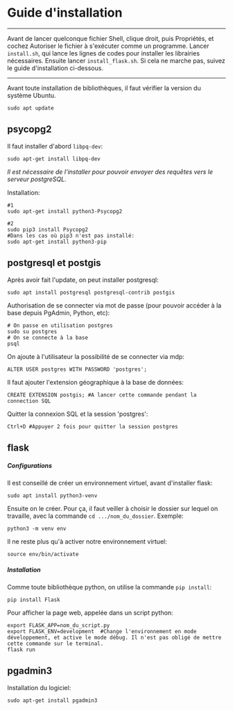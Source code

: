 # Guide d'installation
---------------------------------

Avant de lancer quelconque fichier Shell, clique droit, puis Propriétés, et cochez Autoriser le fichier à s'exécuter comme un programme. Lancer ```install.sh```, qui lance les lignes de codes pour installer les librairies nécessaires. Ensuite lancer ```install_flask.sh```. Si cela ne marche pas, suivez le guide d'installation ci-dessous.

---------------------------------
Avant toute installation de bibliothèques, il faut vérifier la version du système Ubuntu.
```
sudo apt update
```

## psycopg2

Il faut installer d'abord ```libpq-dev```: 
```
sudo apt-get install libpq-dev
```
_Il est nécessaire de l'installer pour pouvoir envoyer des requêtes vers le serveur postgreSQL._

Installation:
```
#1
sudo apt-get install python3-Psycopg2

#2
sudo pip3 install Psycopg2
#Dans les cas où pip3 n'est pas installé: 
sudo apt-get install python3-pip  
```

## postgresql et postgis

Après avoir fait l'update, on peut installer postgresql:
```
sudo apt install postgresql postgresql-contrib postgis
```

Authorisation de se connecter via mot de passe (pour pouvoir accéder à la base depuis PgAdmin, Python, etc):
```
# On passe en utilisation postgres
sudo su postgres
# On se connecte à la base
psql
```

On ajoute à l'utilisateur la possibilité de se connecter via mdp:
```
ALTER USER postgres WITH PASSWORD 'postgres';
```

Il faut ajouter l'extension géographique à la base de données:
```
CREATE EXTENSION postgis; #A lancer cette commande pendant la connection SQL
```

Quitter la connexion SQL et la session 'postgres':
```
Ctrl+D #Appuyer 2 fois pour quitter la session postgres
```

## flask

##### Configurations
Il est conseillé de créer un environnement virtuel, avant d'installer flask:
```
sudo apt install python3-venv
```

Ensuite on le créer. Pour ça, il faut veiller à choisir le dossier sur lequel on travaille, avec la commande ```cd .../nom_du_dossier```. Exemple:
```
python3 -m venv env
```

Il ne reste plus qu'à activer notre environnement virtuel:
```
source env/bin/activate
```
##### Installation
Comme toute bibliothèque python, on utilise la commande ```pip install```:
```
pip install Flask
```

Pour afficher la page web, appelée dans un script python:
```
export FLASK_APP=nom_du_script.py
export FLASK_ENV=development  #Change l'environnement en mode développement, et active le mode débug. Il n'est pas obligé de mettre cette commande sur le terminal. 
flask run
```

## pgadmin3

Installation du logiciel:
```
sudo apt-get install pgadmin3
```
